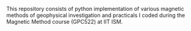 This repository consists of python implementation of various magnetic methods of geophysical investigation and practicals I coded during the Magnetic Method course (GPC522) at IIT ISM.
